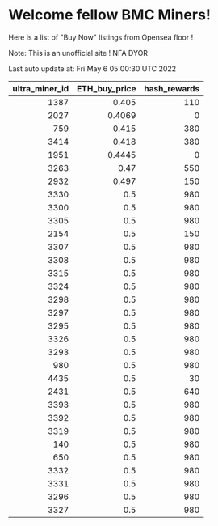 # Welcome fellow BMC Miners!
Here is a list of "Buy Now" listings from Opensea floor !

Note: This is an unofficial site ! NFA DYOR


Last auto update at: Fri May  6 05:00:30 UTC 2022


|   ultra_miner_id |   ETH_buy_price |   hash_rewards |
|-----------------:|----------------:|---------------:|
|             1387 |          0.405  |            110 |
|             2027 |          0.4069 |              0 |
|              759 |          0.415  |            380 |
|             3414 |          0.418  |            380 |
|             1951 |          0.4445 |              0 |
|             3263 |          0.47   |            550 |
|             2932 |          0.497  |            150 |
|             3330 |          0.5    |            980 |
|             3300 |          0.5    |            980 |
|             3305 |          0.5    |            980 |
|             2154 |          0.5    |            150 |
|             3307 |          0.5    |            980 |
|             3308 |          0.5    |            980 |
|             3315 |          0.5    |            980 |
|             3324 |          0.5    |            980 |
|             3298 |          0.5    |            980 |
|             3297 |          0.5    |            980 |
|             3295 |          0.5    |            980 |
|             3326 |          0.5    |            980 |
|             3293 |          0.5    |            980 |
|              980 |          0.5    |            980 |
|             4435 |          0.5    |             30 |
|             2431 |          0.5    |            640 |
|             3393 |          0.5    |            980 |
|             3392 |          0.5    |            980 |
|             3319 |          0.5    |            980 |
|              140 |          0.5    |            980 |
|              650 |          0.5    |            980 |
|             3332 |          0.5    |            980 |
|             3331 |          0.5    |            980 |
|             3296 |          0.5    |            980 |
|             3327 |          0.5    |            980 |